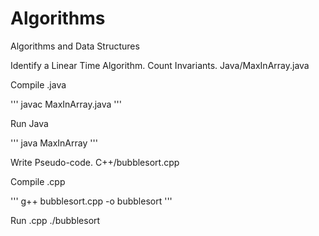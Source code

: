 # Algorithms
Algorithms and Data Structures

Identify a Linear Time Algorithm.
Count Invariants.
Java/MaxInArray.java

Compile .java

'''
javac MaxInArray.java
'''

Run Java 

'''
java MaxInArray
'''

Write Pseudo-code.
C++/bubblesort.cpp

Compile .cpp

'''
g++ bubblesort.cpp -o bubblesort
'''

Run .cpp
./bubblesort